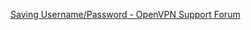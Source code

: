 [Saving Username/Password - OpenVPN Support Forum](https://forums.openvpn.net/viewtopic.php?t=11342)
